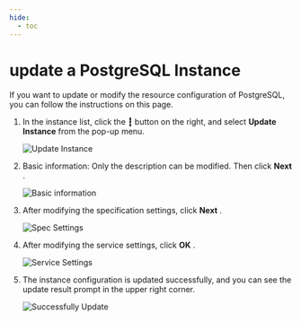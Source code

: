 ```yaml
---
hide:
  - toc
---
```


# update a PostgreSQL Instance

If you want to update or modify the resource configuration of PostgreSQL, you can follow the instructions on this page.

1. In the instance list, click the __┇__ button on the right, and select __Update Instance__ from the pop-up menu.

    ![Update Instance](https://docs.daocloud.io/daocloud-docs-images/docs/en/docs/middleware/postgresql/images/update01.png)

2. Basic information: Only the description can be modified. Then click __Next__ .

    ![Basic information](https://docs.daocloud.io/daocloud-docs-images/docs/en/docs/middleware/postgresql/images/update02.png)

3. After modifying the specification settings, click __Next__ .

    ![Spec Settings](https://docs.daocloud.io/daocloud-docs-images/docs/en/docs/middleware/postgresql/images/update03.png)

4. After modifying the service settings, click __OK__ .

    ![Service Settings](https://docs.daocloud.io/daocloud-docs-images/docs/en/docs/middleware/postgresql/images/update04.png)

5. The instance configuration is updated successfully, and you can see the update result prompt in the upper right corner.

    ![Successfully Update](https://docs.daocloud.io/daocloud-docs-images/docs/en/docs/middleware/postgresql/images/update05.png)
